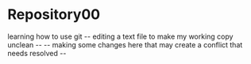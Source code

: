 # Repository00
learning how to use git
-- editing a text file to make my working copy unclean --
-- making some changes here that may create a conflict that needs resolved --